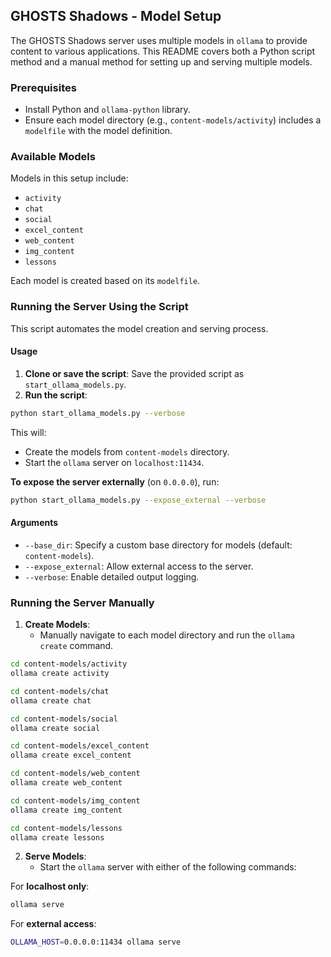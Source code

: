 ## GHOSTS Shadows - Model Setup

The GHOSTS Shadows server uses multiple models in `ollama` to provide content to various applications. This README covers both a Python script method and a manual method for setting up and serving multiple models.

### Prerequisites

- Install Python and `ollama-python` library.
- Ensure each model directory (e.g., `content-models/activity`) includes a `modelfile` with the model definition.

### Available Models

Models in this setup include:
- `activity`
- `chat`
- `social`
- `excel_content`
- `web_content`
- `img_content`
- `lessons`

Each model is created based on its `modelfile`.

### Running the Server Using the Script

This script automates the model creation and serving process.

#### Usage

1. **Clone or save the script**: Save the provided script as `start_ollama_models.py`.
2. **Run the script**:

```bash
python start_ollama_models.py --verbose
```

This will:
- Create the models from `content-models` directory.
- Start the `ollama` server on `localhost:11434`.

**To expose the server externally** (on `0.0.0.0`), run:

```bash
python start_ollama_models.py --expose_external --verbose
```

#### Arguments

- `--base_dir`: Specify a custom base directory for models (default: `content-models`).
- `--expose_external`: Allow external access to the server.
- `--verbose`: Enable detailed output logging.

### Running the Server Manually

1. **Create Models**:
   - Manually navigate to each model directory and run the `ollama create` command.

```bash
cd content-models/activity
ollama create activity

cd content-models/chat
ollama create chat

cd content-models/social
ollama create social

cd content-models/excel_content
ollama create excel_content

cd content-models/web_content
ollama create web_content

cd content-models/img_content
ollama create img_content

cd content-models/lessons
ollama create lessons
```

2. **Serve Models**:
   - Start the `ollama` server with either of the following commands:

For **localhost only**:

```bash
ollama serve
```

For **external access**:

```bash
OLLAMA_HOST=0.0.0.0:11434 ollama serve
```
